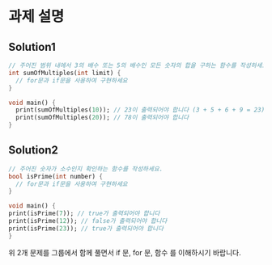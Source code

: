 # 과제 설명
## Solution1
```dart
// 주어진 범위 내에서 3의 배수 또는 5의 배수인 모든 숫자의 합을 구하는 함수를 작성하세요.
int sumOfMultiples(int limit) {
  // for문과 if문을 사용하여 구현하세요
}

void main() {
  print(sumOfMultiples(10)); // 23이 출력되어야 합니다 (3 + 5 + 6 + 9 = 23)
  print(sumOfMultiples(20)); // 78이 출력되어야 합니다
}
```
## Solution2
```dart
// 주어진 숫자가 소수인지 확인하는 함수를 작성하세요.
bool isPrime(int number) {
  // for문과 if문을 사용하여 구현하세요
}

void main() {
print(isPrime(7)); // true가 출력되어야 합니다
print(isPrime(12)); // false가 출력되어야 합니다
print(isPrime(23)); // true가 출력되어야 합니다
}
```

위 2개 문제를 그룹에서 함께 풀면서 if 문, for 문, 함수 를 이해하시기 바랍니다.